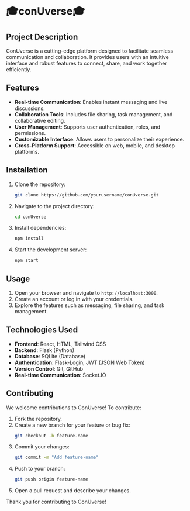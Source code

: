 # 🎓conUverse🎓

## Project Description
ConUverse is a cutting-edge platform designed to facilitate seamless communication and collaboration. It provides users with an intuitive interface and robust features to connect, share, and work together efficiently.

## Features
- **Real-time Communication**: Enables instant messaging and live discussions.
- **Collaboration Tools**: Includes file sharing, task management, and collaborative editing.
- **User Management**: Supports user authentication, roles, and permissions.
- **Customizable Interface**: Allows users to personalize their experience.
- **Cross-Platform Support**: Accessible on web, mobile, and desktop platforms.

## Installation
1. Clone the repository:
    ```bash
    git clone https://github.com/yourusername/conUverse.git
    ```
2. Navigate to the project directory:
    ```bash
    cd conUverse
    ```
3. Install dependencies:
    ```bash
    npm install
    ```
4. Start the development server:
    ```bash
    npm start
    ```

## Usage
1. Open your browser and navigate to `http://localhost:3000`.
2. Create an account or log in with your credentials.
3. Explore the features such as messaging, file sharing, and task management.

## Technologies Used
- **Frontend**: React, HTML, Tailwind CSS
- **Backend**: Flask (Python)
- **Database**: SQLite (Database)
- **Authentication**: Flask-Login, JWT (JSON Web Token)
- **Version Control**: Git, GitHub
- **Real-time Communication**: Socket.IO

## Contributing
We welcome contributions to ConUverse! To contribute:
1. Fork the repository.
2. Create a new branch for your feature or bug fix:
    ```bash
    git checkout -b feature-name
    ```
3. Commit your changes:
    ```bash
    git commit -m "Add feature-name"
    ```
4. Push to your branch:
    ```bash
    git push origin feature-name
    ```
5. Open a pull request and describe your changes.
 
Thank you for contributing to ConUverse!
